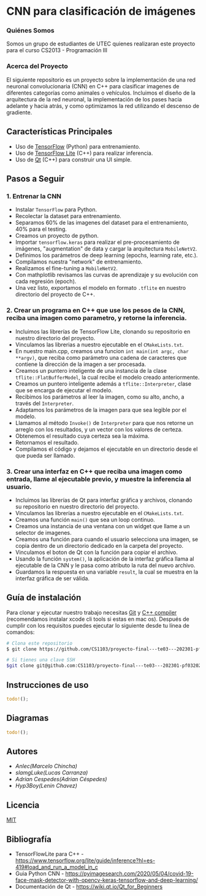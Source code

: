 # CNN para clasificación de imágenes

### Quiénes Somos

Somos un grupo de estudiantes de UTEC quienes realizaran este proyecto para el curso
CS2013 - Programación III

### Acerca del Proyecto

El siguiente repositorio es un proyecto sobre la implementación de una red neuronal convolucionaria (CNN) en C++ para clasificar imagenes de diferentes categorías como animales o vehículos. Incluimos el diseño de la arquitectura de la red neuronal, la implementación de los pases hacia adelante y hacia atrás, y como optimizamos la red utilizando el descenso de gradiente.

## Características Principales

- Uso de [TensorFlow](https://www.tensorflow.org/?hl=es-419) (Python) para entrenamiento.
- Uso de [TensorFlow Lite](https://www.tensorflow.org/lite/guide/inference?hl=es-419#load_and_run_a_model_in_c) (C++) para realizar inferencia.
- Uso de [Qt](https://www.qt.io/) (C++) para construir una UI simple.

## Pasos a Seguir

### 1. Entrenar la CNN

- Instalar `TensorFlow` para Python.
- Recolectar la dataset para entrenamiento.
- Separamos 60% de las imagenes del dataset para el entrenamiento, 40% para el testing.
- Creamos un proyecto de python.
- Importar `tensorflow.keras` para realizar el pre-procesamiento de imágenes, "augmentation" de data y cargar la arquitectura `MobileNetV2`.
- Definimos los parámetros de deep learning (epochs, learning rate, etc.).
- Compilamos nuestra "network" de entrenamiento.
- Realizamos el fine-tuning a `MobileNetV2`.
- Con mathplotlib revisamos las curvas de aprendizaje y su evolución con cada regresión (epoch).
- Una vez listo, exportamos el modelo en formato `.tflite` en nuestro directorio del proyecto de C++.


### 2. Crear un programa en C++ que use los pesos de la CNN, reciba una imagen como parametro, y retorne la inferencia.

- Incluimos las librerías de TensorFlow Lite, clonando su repositorio en nuestro directorio del proyecto.
- Vinculamos las librerias a nuestro ejecutable en el `CMakeLists.txt`.
- En nuestro main.cpp, creamos una funcion `int main(int argc, char **argv)`, que reciba como parámetro una cadena de caracteres que contiene la dirección de la imagen a ser procesada.
- Creamos un puntero inteligente de una instancia de la clase `tflite::FlatBufferModel`, la cual recibe el modelo creado anteriormente.
- Creamos un puntero inteligente además a `tflite::Interpreter`, clase que se encarga de ejecutar el modelo.
- Recibimos los parámetros al leer la imagen, como su alto, ancho, a través del `Interpreter`.
- Adaptamos los parámetros de la imagen para que sea legible por el modelo.
- Llamamos al método `Invoke()` de `Interpreter` para que nos retorne un arreglo con los resultados, y un vector con los valores de certeza.
- Obtenemos el resultado cuya certeza sea la máxima.
- Retornamos el resultado.
- Compilamos el código y dejamos el ejecutable en un directorio desde el que pueda ser llamado.


### 3. Crear una interfaz en C++ que reciba una imagen como entrada, llame al ejecutable previo, y muestre la inferencia al usuario.

- Incluimos las librerías de Qt para interfaz gráfica y archivos, clonando su repositorio en nuestro directorio del proyecto.
- Vinculamos las librerías a nuestro ejecutable en el `CMakeLists.txt`.
- Creamos una función `main()` que sea un loop continuo.
- Creamos una instancia de una ventana con un widget que llame a un selector de imagenes.
- Creamos una función para cuando el usuario selecciona una imagen, se copia dentro de un directorio dedicado en la carpeta del proyecto.
- Vinculamos el boton de Qt con la función para copiar el archivo.
- Usando la función `system()`, la aplicación de la interfaz gráfica llama al ejecutable de la CNN y le pasa como atributo la ruta del nuevo archivo.
- Guardamos la respuesta en una variable `result`, la cual se muestra en la interfaz gráfica de ser válida.


## Guía de instalación

Para clonar y ejecutar nuestro trabajo necesitas [Git](https://git-scm.com) y [C++ compiler](https://www.cs.odu.edu/~zeil/cs250PreTest/latest/Public/installingACompiler/#installing-a-c-compiler-on-microsoft-windows) (recomendamos instalar xcode cli tools si estas en mac os). Después de cumplir con los requisitos puedes ejecutar lo siguiente desde tu línea de comandos:

```bash
# Clona este repositorio
$ git clone https://github.com/CS1103/proyecto-final---te03---202301-pf0320231-grupo1.git
```

```bash
# Si tienes una clave SSH
$git clone git@github.com:CS1103/proyecto-final---te03---202301-pf0320231-grupo1.git
```

## Instrucciones de uso
```rust
todo!();
```

## Diagramas
```rust
todo!();
```

## Autores

- _Anlec(Marcelo Chincha)_
- _slamgLuke(Lucas Carranza)_
- _Adrian Cespedes(Adrian Céspedes)_
- _Hyp3Boy(Lenin Chavez)_

## Licencia

[MIT](https://choosealicense.com/licenses/mit/)

## Bibliografía
- TensorFlowLite para C++ - https://www.tensorflow.org/lite/guide/inference?hl=es-419#load_and_run_a_model_in_c
- Guia Python CNN - https://pyimagesearch.com/2020/05/04/covid-19-face-mask-detector-with-opencv-keras-tensorflow-and-deep-learning/
- Documentación de Qt - https://wiki.qt.io/Qt_for_Beginners

